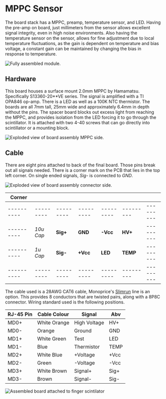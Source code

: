 # MPPC Sensor
The board stack has a MPPC, preamp, temperature sensor, and LED. Having the pre-amp on board, just millimeters from the sensor allows excellent signal integrity, even in high noise environments. Also having the temperature sensor on the sensor, allows for fine adjustment due to local temperature fluctuations, as the gain is dependent on temperature and bias voltage, a constant gain can be maintained by changing the bias in response to temperature.

![][isoAssembled]

## Hardware
This board houses a surface mount 2.0mm MPPC by Hamamatsu. Specifically S13360-20**VE series. The signal is amplified with a TI OPA846 op-amp. There is a LED as well as a 100K NTC thermistor. The boards are all 7mm tall, 25mm wide and approximately 6.4mm in depth without the pins. The spacer board blocks out excess light from reaching the MPPC, and provides isolation from the LED forcing it to go through the scintillator. It is attached with two 4-40 screws that can go directly into scintillator or a mounting block. 

![][explodedViewISO2]

## Cable
There are eight pins attached to back of the final board. Those pins break out all signals needed. There is a corner mark on the PCB that lies in the top left corner. On single ended signals, *Sig-* is connected to *GND*.

![][explodedViewISO1]

| Corner     |           |           |           |           |           |           |
| ---------- | --------- | --------- | --------- | --------- | --------- | --------- |
| ---------- | --------- | --------- | --------- | --------- | --------- | --------- |
| ---------- | *10u Cap* | **Sig+**  | **GND**   | **-Vcc**  | **HV+**   | --------- |
| ---------- | *1u Cap*  | **Sig-**  | **+Vcc**  | **LED**   | **TEMP**  | --------- |
| ---------- | --------- | --------- | --------- | --------- | --------- | --------- |

The cable used is a 28AWG CAT6 cable, Monoprice's [Slimrun](http://www.monoprice.com/product?p_id=14812) line is an option. This provides 8 conductors that are twisted pairs, along with a 8P8C connector. Wiring standard used is the following positions.

|RJ-45 Pin     | Cable Colour | Signal        | Abv  |
| ------------ | ------------ | ------------- | ---- |
| MD0+         | White Orange | High Voltage  | HV+  |
| MD0-         | Orange       | Ground        | GND  |
| MD1+         | White Green  | Test          | LED  |
| MD1-         | Blue         | Thermistor    | TEMP |
| MD2+         | White Blue   | +Voltage      | +Vcc |
| MD2-         | Green        | -Voltage      | -Vcc |
| MD3+         | White Brown  | Signal+       | Sig+ |
| MD3-         | Brown        | Signal-       | Sig- |

![][mountedBoard]

[explodedViewISO1]: cad/renderings/mppcSensorISO1.png "Exploded view of board assembly connector side."
[explodedViewISO2]: cad/renderings/mppcSensorISO2.png "Exploded view of board assembly MPPC side."
[isoAssembled]:    cad/renderings/mppcSensorISOAssembled.png "Fully assembled module."
[mountedBoard]:     cad/renderings/mountedBoard.jpg "Assembled board attached to finger scintilator"
